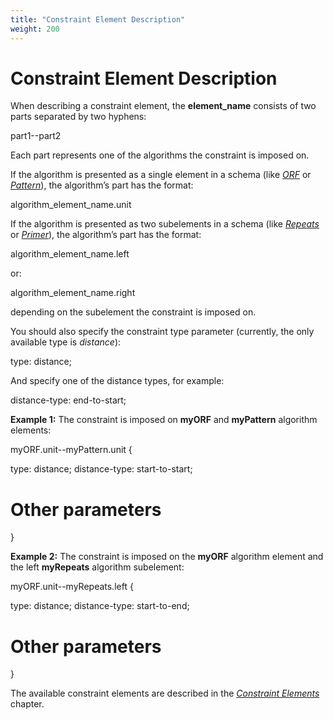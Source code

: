 ```yaml
---
title: "Constraint Element Description"
weight: 200
---
```


# Constraint Element Description

When describing a constraint element, the **element\_name** consists of two parts separated by two hyphens:

part1--part2

Each part represents one of the algorithms the constraint is imposed on.

If the algorithm is presented as a single element in a schema (like [_ORF_](../../../query-elements/algorithm-elements/orf-algorithm-element) or [_Pattern_](../../../query-elements/algorithm-elements/pattern-algorithm-element)), the algorithm’s part has the format:

algorithm\_element\_name.unit

If the algorithm is presented as two subelements in a schema (like [_Repeats_](../../../query-elements/algorithm-elements/repeats-algorithm-element) or [_Primer_](../../../query-elements/algorithm-elements/primer-algorithm-element)), the algorithm’s part has the format:

algorithm\_element\_name.left

or:

algorithm\_element\_name.right

depending on the subelement the constraint is imposed on.

You should also specify the constraint type parameter (currently, the only available type is _distance_):

type: distance;

And specify one of the distance types, for example:

distance-type: end-to-start;

**Example 1:** The constraint is imposed on **myORF** and **myPattern** algorithm elements:

myORF.unit--myPattern.unit {

   type: distance;
   distance-type: start-to-start;

   # Other parameters
}

**Example 2:** The constraint is imposed on the **myORF** algorithm element and the left **myRepeats** algorithm subelement:

myORF.unit--myRepeats.left {

   type: distance;
   distance-type: start-to-end;

   # Other parameters
}

The available constraint elements are described in the [_Constraint Elements_](constraint-elements.md) chapter.